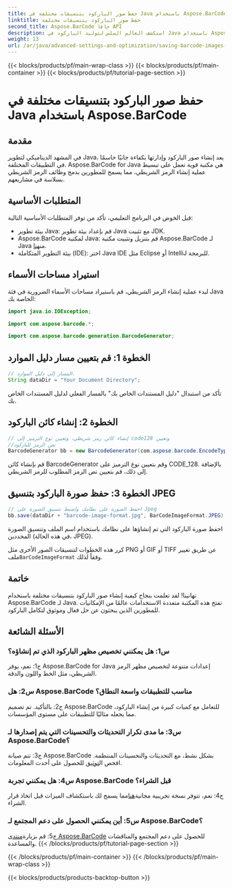 ```yaml
---
title: حفظ صور الباركود بتنسيقات مختلفة في Java باستخدام Aspose.BarCode
linktitle: حفظ صور الباركود بتنسيقات مختلفة
second_title: Aspose.BarCode جافا API
description: استكشف العالم السلس لتوليد الباركود في Java باستخدام Aspose.BarCode. تعلم كيفية حفظ صور الباركود بتنسيقات مختلفة دون عناء.
weight: 13
url: /ar/java/advanced-settings-and-optimization/saving-barcode-images-different-formats/
---
```


{{< blocks/products/pf/main-wrap-class >}}
{{< blocks/products/pf/main-container >}}
{{< blocks/products/pf/tutorial-page-section >}}

# حفظ صور الباركود بتنسيقات مختلفة في Java باستخدام Aspose.BarCode

## مقدمة

في المشهد الديناميكي لتطوير Java، يعد إنشاء صور الباركود وإدارتها بكفاءة جانبًا حاسمًا في التطبيقات المختلفة. Aspose.BarCode for Java هي مكتبة قوية تعمل على تبسيط عملية إنشاء الرمز الشريطي، مما يسمح للمطورين بدمج وظائف الرمز الشريطي بسلاسة في مشاريعهم.

## المتطلبات الأساسية

قبل الخوض في البرنامج التعليمي، تأكد من توفر المتطلبات الأساسية التالية:

- بيئة تطوير Java: قم بإعداد بيئة تطوير Java مع تثبيت JDK.
-  Aspose.BarCode لمكتبة Java: قم بتنزيل وتثبيت مكتبة Aspose.BarCode لـ Java من[هنا](https://releases.aspose.com/barcode/java/).
- بيئة التطوير المتكاملة (IDE): اختر Java IDE مثل Eclipse أو IntelliJ للبرمجة.

## استيراد مساحات الأسماء

لبدء عملية إنشاء الرمز الشريطي، قم باستيراد مساحات الأسماء الضرورية في فئة Java الخاصة بك:

```java
import java.io.IOException;

import com.aspose.barcode.*;

import com.aspose.barcode.generation.BarcodeGenerator;
```

## الخطوة 1: قم بتعيين مسار دليل الموارد

```java
// المسار إلى دليل الموارد.
String dataDir = "Your Document Directory";
```

تأكد من استبدال "دليل المستندات الخاص بك" بالمسار الفعلي لدليل المستندات الخاص بك.

## الخطوة 2: إنشاء كائن الباركود

```java
// إنشاء كائن رمز شريطي، وتعيين نوع الترميز إلى code128 وتعيين
//نص الرمز للباركود
BarcodeGenerator bb = new BarcodeGenerator(com.aspose.barcode.EncodeTypes.CODE_128, "1234567");
```

قم بإنشاء كائن BarcodeGenerator وقم بتعيين نوع الترميز على CODE_128. بالإضافة إلى ذلك، قم بتعيين نص الرمز المطلوب للرمز الشريطي.

## الخطوة 3: حفظ صورة الباركود بتنسيق JPEG

```java
// احفظ الصورة على نظامك واضبط تنسيق الصورة على Jpeg
bb.save(dataDir + "barcode-image-format.jpg", BarCodeImageFormat.JPEG);
```

احفظ صورة الباركود التي تم إنشاؤها على نظامك باستخدام اسم الملف وتنسيق الصورة المحددين (في هذه الحالة، JPEG).

 كرر هذه الخطوات لتنسيقات الصور الأخرى مثل PNG أو GIF أو TIFF عن طريق تغيير ملف`BarCodeImageFormat` وفقاً لذلك.

## خاتمة

تهانينا! لقد تعلمت بنجاح كيفية إنشاء صور الباركود بتنسيقات مختلفة باستخدام Aspose.BarCode لـ Java. تفتح هذه المكتبة متعددة الاستخدامات عالمًا من الإمكانيات للمطورين الذين يبحثون عن حل فعال وموثوق لتكامل الباركود.

## الأسئلة الشائعة

### س1: هل يمكنني تخصيص مظهر الباركود الذي تم إنشاؤه؟

ج1: نعم، يوفر Aspose.BarCode for Java إعدادات متنوعة لتخصيص مظهر الرمز الشريطي، مثل الخط واللون والدقة.

### س2: هل Aspose.BarCode مناسب للتطبيقات واسعة النطاق؟

ج2: بالتأكيد. تم تصميم Aspose.BarCode للتعامل مع كميات كبيرة من إنشاء الباركود، مما يجعله مثاليًا للتطبيقات على مستوى المؤسسات.

### س3: ما مدى تكرار التحديثات والتحسينات التي يتم إصدارها لـ Aspose.BarCode؟

 ج3: تتم صيانة Aspose.BarCode بشكل نشط، مع التحديثات والتحسينات المنتظمة. افحص ال[توثيق](https://reference.aspose.com/barcode/java/) للحصول على أحدث المعلومات.

### س4: هل يمكنني تجربة Aspose.BarCode قبل الشراء؟

 ج4: نعم، تتوفر نسخة تجريبية مجانية[هنا](https://releases.aspose.com/)مما يسمح لك باستكشاف الميزات قبل اتخاذ قرار الشراء.

### س5: أين يمكنني الحصول على دعم المجتمع لـ Aspose.BarCode؟

 ج5: قم بزيارة[منتدى Aspose.BarCode](https://forum.aspose.com/c/barcode/13) للحصول على دعم المجتمع والمناقشات والمساعدة.
{{< /blocks/products/pf/tutorial-page-section >}}

{{< /blocks/products/pf/main-container >}}
{{< /blocks/products/pf/main-wrap-class >}}

{{< blocks/products/products-backtop-button >}}
